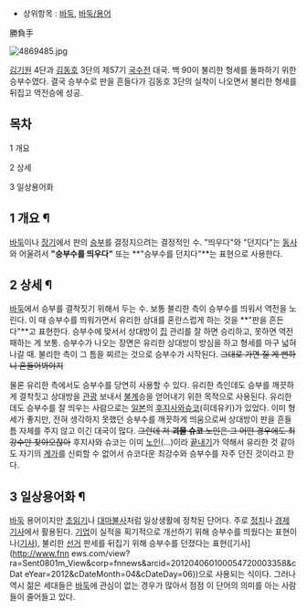   * 상위항목 : [바둑](%EB%B0%94%EB%91%91.md), [바둑/용어](%EB%B0%94%EB%91%91/%EC%9A%A9%EC%96%B4.md)  

勝負手

![4869485.jpg](http://z0.enha.kr/http://rigvedawiki.net/r1/pds/4869485.jpg)

  
[김기원](%EA%B9%80%EA%B8%B0%EC%9B%90.md) 4단과
[김동호](%EA%B9%80%EB%8F%99%ED%98%B8.md) 3단의 제57기
[국수전](%EA%B5%AD%EC%88%98%EC%A0%84.md) 대국. 백 90이 불리한 형세를 돌파하기 위한 승부수였다. 결국
승부수로 판을 흔들다가 김동호 3단의 실착이 나오면서 불리한 형세를 뒤집고 역전승에 성공.

## 목차

    

1 개요

2 상세

3 일상용어화

## 1 개요 ¶

[바둑](%EB%B0%94%EB%91%91.md)이나 [장기](%EC%9E%A5%EA%B8%B0.md)에서 판의
[승부](%EC%8A%B9%EB%B6%80.md)를 결정지으려는 결정적인 수. "띄우다"와 "던지다"는
[동사](%EB%8F%99%EC%82%AC.md)와 어울려서 **"승부수를 띄우다"** 또는 **"승부수를 던지다"**는 표현으로
사용한다.

## 2 상세 ¶

[바둑](%EB%B0%94%EB%91%91.md)에서 승부를 결착짓기 위해서 두는 수. 보통 불리한 측이 승부수를 띄워서 역전을
노린다. 이 때 승부수를 띄워가면서 유리한 상대를 혼란스럽게 하는 것을 **"판을 흔든다"**고 표현한다. 승부수에 맞서서 상대방이
[집](%EC%A7%91.md) 관리를 잘 하면 승리하고, 못하면 역전패하는 게 보통. 승부수가 나오는 장면은 유리한 상대방이 방심을
하고 형세를 마구 넓혀 나갈 때. 불리한 측이 그 틈을 찌르는 것으로 승부수가 시작된다. <del>그대로 가면 질 게 뻔하니
흔들어봐야지</del>

  

물론 유리한 측에서도 승부수를 당연히 사용할 수 있다. 유리한 측인데도 승부를 깨끗하게 결착짓고 상대방을
[관광](%EA%B4%80%EA%B4%91.md) 보내서 [불계](%EB%B6%88%EA%B3%84.md)승을 얻어내기 위한
목적으로 사용된다. 유리한데도 승부수를 잘 띄우는 사람으로는 [일본](%EC%9D%BC%EB%B3%B8.md)의 [후지사와슈코](%ED%9B%84%EC%A7%80%EC%82%AC%EC%99%80%20%EC%8A%88%EC%BD%94.md)(히데유키)가
있었다. 이미 형세가 좋지만, 전혀 생각하지 못했던 승부수를 깨끗하게 띄움으로써 상대방이 판을 흔들 틈 자체를 주지 않고 이긴 대국이 많다.
<del>그런데 저 **괴물 슈코** 노인은 그 어떤 경우에도 최강수만 찾아오잖아</del> 후지사와 슈코는 이미
[노인](%EB%85%B8%EC%9D%B8.md)(...)이라
[끝내기](%EB%81%9D%EB%82%B4%EA%B8%B0.md)가 약해서 유리한 것 같아도 자기의
[계가](%EA%B3%84%EA%B0%80.md)를 신뢰할 수 없어서 슈코다운 최강수와 승부수를 자주 던진 것이라고 한다.

## 3 일상용어화 ¶

[바둑](%EB%B0%94%EB%91%91.md) 용어이지만 [초읽기](%EC%B4%88%EC%9D%BD%EA%B8%B0.md)나
[대마불사](%EB%8C%80%EB%A7%88%EB%B6%88%EC%82%AC.md)처럼 일상생활에 정착된 단어다. 주로
[정치](%EC%A0%95%EC%B9%98.md)나 [경제](%EA%B2%BD%EC%A0%9C.md)
[기사](%EA%B8%B0%EC%82%AC.md)에서 활용된다. [기업](%EA%B8%B0%EC%97%85.md)이 실적을
획기적으로 개선하기 위해 승부수를 띄웠다는
표현이나([기사](http://www.etoday.co.kr/news/section/newsview.php?idxno=748992)),
불리한 [선거](%EC%84%A0%EA%B1%B0.md) 판세를 뒤집기 위해 승부수를 던졌다는 표현([기사](http://www.fnn
ews.com/view?ra=Sent0801m_View&corp=fnnews&arcid=201204060100054720003358&cDat
eYear=2012&cDateMonth=04&cDateDay=06))으로 사용되는 식이다. 그러나 역시 젊은 세대들은
[바둑](%EB%B0%94%EB%91%91.md)에 관심이 없는 경우가 많아서 점점 이 단어의 의미를 아는 사람들이 줄어들고 있다.

